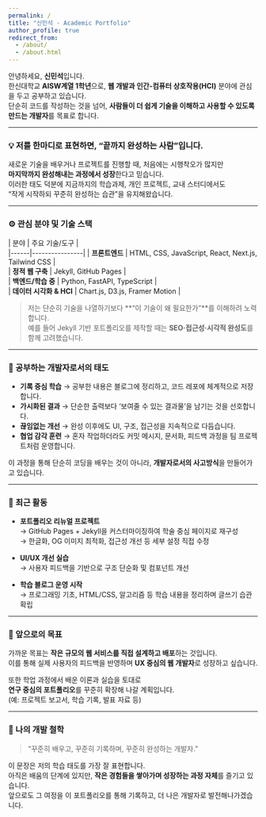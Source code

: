 ```yaml
---
permalink: /
title: "신민석 · Academic Portfolio"
author_profile: true
redirect_from:
  - /about/
  - /about.html
---
```


안녕하세요, **신민석**입니다.  
한신대학교 **AISW계열 1학년**으로, **웹 개발과 인간-컴퓨터 상호작용(HCI)** 분야에 관심을 두고 공부하고 있습니다.  
단순히 코드를 작성하는 것을 넘어, **사람들이 더 쉽게 기술을 이해하고 사용할 수 있도록 만드는 개발자**를 목표로 합니다.

---

### 💡 저를 한마디로 표현하면, “끝까지 완성하는 사람”입니다.
새로운 기술을 배우거나 프로젝트를 진행할 때, 처음에는 시행착오가 많지만  
**마지막까지 완성해내는 과정에서 성장**한다고 믿습니다.  
이러한 태도 덕분에 지금까지의 학습과제, 개인 프로젝트, 교내 스터디에서도  
“작게 시작하되 꾸준히 완성하는 습관”을 유지해왔습니다.

---

### ⚙️ 관심 분야 및 기술 스택

| 분야 | 주요 기술/도구 |<br>
|------|----------------|
| **프론트엔드** | HTML, CSS, JavaScript, React, Next.js, Tailwind CSS |<br>
| **정적 웹 구축** | Jekyll, GitHub Pages |<br>
| **백엔드/학습 중** | Python, FastAPI, TypeScript |<br>
| **데이터 시각화 & HCI** | Chart.js, D3.js, Framer Motion |<br>

> 저는 단순히 기술을 나열하기보다 **“이 기술이 왜 필요한가”**를 이해하려 노력합니다.  
> 예를 들어 Jekyll 기반 포트폴리오를 제작할 때는 **SEO·접근성·시각적 완성도**를 함께 고려했습니다.

---

### 🧠 공부하는 개발자로서의 태도

- **기록 중심 학습** → 공부한 내용은 블로그에 정리하고, 코드 레포에 체계적으로 저장합니다.  
- **가시화된 결과** → 단순한 출력보다 ‘보여줄 수 있는 결과물’을 남기는 것을 선호합니다.  
- **끊임없는 개선** → 완성 이후에도 UI, 구조, 접근성을 지속적으로 다듬습니다.  
- **협업 감각 훈련** → 혼자 작업하더라도 커밋 메시지, 문서화, 피드백 과정을 팀 프로젝트처럼 운영합니다.  

이 과정을 통해 단순히 코딩을 배우는 것이 아니라, **개발자로서의 사고방식**을 만들어가고 있습니다.

---

### 🚀 최근 활동

- **포트폴리오 리뉴얼 프로젝트**  
  → GitHub Pages + Jekyll을 커스터마이징하여 학술 중심 페이지로 재구성  
  → 한글화, OG 이미지 최적화, 접근성 개선 등 세부 설정 직접 수정  

- **UI/UX 개선 실습**  
  → 사용자 피드백을 기반으로 구조 단순화 및 컴포넌트 개선  

- **학습 블로그 운영 시작**  
  → 프로그래밍 기초, HTML/CSS, 알고리즘 등 학습 내용을 정리하며 글쓰기 습관 확립  

---

### 🌱 앞으로의 목표

가까운 목표는 **작은 규모의 웹 서비스를 직접 설계하고 배포**하는 것입니다.  
이를 통해 실제 사용자의 피드백을 반영하며 **UX 중심의 웹 개발자**로 성장하고 싶습니다.  

또한 학업 과정에서 배운 이론과 실습을 토대로  
**연구 중심의 포트폴리오**를 꾸준히 확장해 나갈 계획입니다.  
(예: 프로젝트 보고서, 학습 기록, 발표 자료 등)

---

### 🎯 나의 개발 철학

> “꾸준히 배우고, 꾸준히 기록하며, 꾸준히 완성하는 개발자.”  

이 문장은 저의 학습 태도를 가장 잘 표현합니다.  
아직은 배움의 단계에 있지만, **작은 경험들을 쌓아가며 성장하는 과정 자체**를 즐기고 있습니다.  
앞으로도 그 여정을 이 포트폴리오를 통해 기록하고, 더 나은 개발자로 발전해나가겠습니다.
